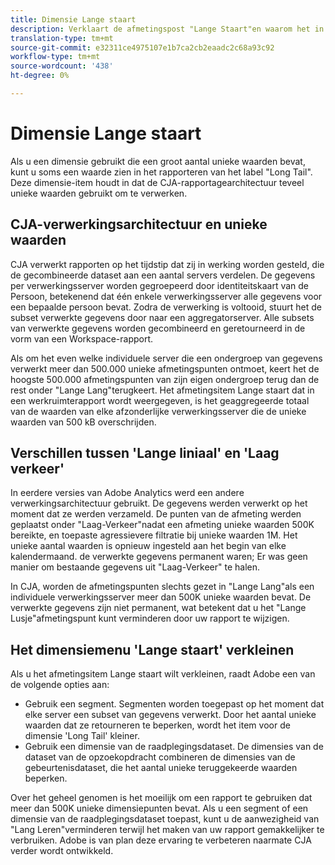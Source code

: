 ```yaml
---
title: Dimensie Lange staart
description: Verklaart de afmetingspost "Lange Staart"en waarom het in rapportering verschijnt.
translation-type: tm+mt
source-git-commit: e32311ce4975107e1b7ca2cb2eaadc2c68a93c92
workflow-type: tm+mt
source-wordcount: '438'
ht-degree: 0%

---
```



# Dimensie Lange staart

Als u een dimensie gebruikt die een groot aantal unieke waarden bevat, kunt u soms een waarde zien in het rapporteren van het label &quot;Long Tail&quot;. Deze dimensie-item houdt in dat de CJA-rapportagearchitectuur teveel unieke waarden gebruikt om te verwerken.

## CJA-verwerkingsarchitectuur en unieke waarden

CJA verwerkt rapporten op het tijdstip dat zij in werking worden gesteld, die de gecombineerde dataset aan een aantal servers verdelen. De gegevens per verwerkingsserver worden gegroepeerd door identiteitskaart van de Persoon, betekenend dat één enkele verwerkingsserver alle gegevens voor een bepaalde persoon bevat. Zodra de verwerking is voltooid, stuurt het de subset verwerkte gegevens door naar een aggregatorserver. Alle subsets van verwerkte gegevens worden gecombineerd en geretourneerd in de vorm van een Workspace-rapport.

Als om het even welke individuele server die een ondergroep van gegevens verwerkt meer dan 500.000 unieke afmetingspunten ontmoet, keert het de hoogste 500.000 afmetingspunten van zijn eigen ondergroep terug dan de rest onder &quot;Lange Lang&quot;terugkeert. Het afmetingsitem Lange staart dat in een werkruimterapport wordt weergegeven, is het geaggregeerde totaal van de waarden van elke afzonderlijke verwerkingsserver die de unieke waarden van 500 kB overschrijden.

## Verschillen tussen &#39;Lange liniaal&#39; en &#39;Laag verkeer&#39;

In eerdere versies van Adobe Analytics werd een andere verwerkingsarchitectuur gebruikt. De gegevens werden verwerkt op het moment dat ze werden verzameld. De punten van de afmeting werden geplaatst onder &quot;Laag-Verkeer&quot;nadat een afmeting unieke waarden 500K bereikte, en toepaste agressievere filtratie bij unieke waarden 1M. Het unieke aantal waarden is opnieuw ingesteld aan het begin van elke kalendermaand. de verwerkte gegevens permanent waren; Er was geen manier om bestaande gegevens uit &quot;Laag-Verkeer&quot; te halen.

In CJA, worden de afmetingspunten slechts gezet in &quot;Lange Lang&quot;als een individuele verwerkingsserver meer dan 500K unieke waarden bevat. De verwerkte gegevens zijn niet permanent, wat betekent dat u het &quot;Lange Lusje&quot;afmetingspunt kunt verminderen door uw rapport te wijzigen.

## Het dimensiemenu &#39;Lange staart&#39; verkleinen

Als u het afmetingsitem Lange staart wilt verkleinen, raadt Adobe een van de volgende opties aan:

* Gebruik een segment. Segmenten worden toegepast op het moment dat elke server een subset van gegevens verwerkt. Door het aantal unieke waarden dat ze retourneren te beperken, wordt het item voor de dimensie &#39;Long Tail&#39; kleiner.
* Gebruik een dimensie van de raadplegingsdataset. De dimensies van de dataset van de opzoekopdracht combineren de dimensies van de gebeurtenisdataset, die het aantal unieke teruggekeerde waarden beperken.

Over het geheel genomen is het moeilijk om een rapport te gebruiken dat meer dan 500K unieke dimensiepunten bevat. Als u een segment of een dimensie van de raadplegingsdataset toepast, kunt u de aanwezigheid van &quot;Lang Leren&quot;verminderen terwijl het maken van uw rapport gemakkelijker te verbruiken. Adobe is van plan deze ervaring te verbeteren naarmate CJA verder wordt ontwikkeld.
